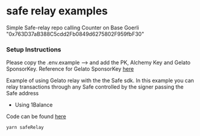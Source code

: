 # safe relay examples

Simple Safe-relay repo calling Counter on Base Goerli "0x763D37aB388C5cdd2Fb0849d6275802F959fbF30"



### Setup Instructions

Please copy the .env.example --> and add the PK, Alchemy Key and Gelato SponsorKey. Reference for Gelato SponsorKey [here](https://docs.gelato.network/developer-services/relay/payment-and-fees/1balance-and-relay)

Example of using Gelato relay with the the Safe sdk. In this example you can relay transactions through any Safe controlled by the signer passing the Safe address

- Using 1Balance

Code can be found [here](src/safeRelay.ts)

```
yarn safeRelay
```
